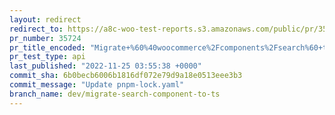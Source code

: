 ```yaml
---
layout: redirect
redirect_to: https://a8c-woo-test-reports.s3.amazonaws.com/public/pr/35724/api/index.html
pr_number: 35724
pr_title_encoded: "Migrate+%60%40woocommerce%2Fcomponents%2Fsearch%60+to+TS"
pr_test_type: api
last_published: "2022-11-25 03:55:38 +0000"
commit_sha: 6b0becb6006b1816df072e79d9a18e0513eee3b3
commit_message: "Update pnpm-lock.yaml"
branch_name: dev/migrate-search-component-to-ts
---
```


